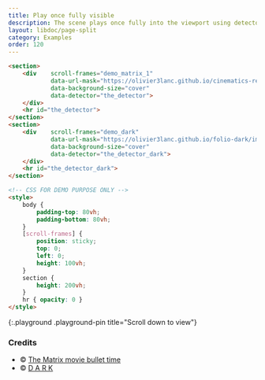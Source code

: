 ```yaml
---
title: Play once fully visible
description: The scene plays once fully into the viewport using detector.
layout: libdoc/page-split
category: Examples
order: 120
---
```


```html
<section>
    <div    scroll-frames="demo_matrix_1"
            data-url-mask="https://olivier3lanc.github.io/cinematics-resources/matrix_bullet_time_b/matrix_bullet_time_b_|1 to 197|.webp"
            data-background-size="cover"
            data-detector="the_detector">
    </div>
    <hr id="the_detector">
</section>
<section>
    <div    scroll-frames="demo_dark"
            data-url-mask="https://olivier3lanc.github.io/folio-dark/img/grottes-a/grottes-a-|1 to 98|.webp"
            data-background-size="cover"
            data-detector="the_detector_dark">
    </div>
    <hr id="the_detector_dark">
</section>

<!-- CSS FOR DEMO PURPOSE ONLY -->
<style>
    body { 
        padding-top: 80vh;
        padding-bottom: 80vh;
    }
    [scroll-frames] { 
        position: sticky;
        top: 0;
        left: 0;
        height: 100vh;
    }
    section {
        height: 200vh;
    }
    hr { opacity: 0 }
</style>
```
{:.playground .playground-pin title="Scroll down to view"}

### Credits

* &copy; [The Matrix movie bullet time](https://www.warnerbros.com/movies/matrix)
* &copy; [D A R K](https://www.netflix.com/fr/title/80100172)
